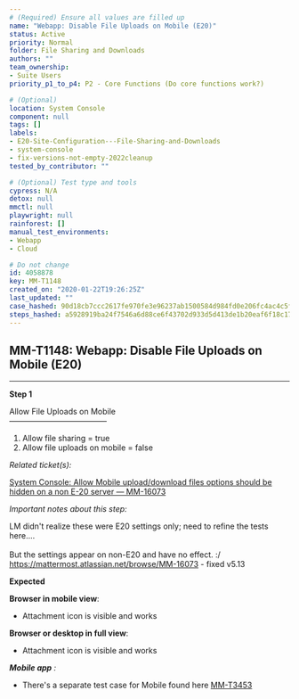 ```yaml
---
# (Required) Ensure all values are filled up
name: "Webapp: Disable File Uploads on Mobile (E20)"
status: Active
priority: Normal
folder: File Sharing and Downloads
authors: ""
team_ownership:
- Suite Users
priority_p1_to_p4: P2 - Core Functions (Do core functions work?)

# (Optional)
location: System Console
component: null
tags: []
labels:
- E20-Site-Configuration---File-Sharing-and-Downloads
- system-console
- fix-versions-not-empty-2022cleanup
tested_by_contributor: ""

# (Optional) Test type and tools
cypress: N/A
detox: null
mmctl: null
playwright: null
rainforest: []
manual_test_environments:
- Webapp
- Cloud

# Do not change
id: 4058878
key: MM-T1148
created_on: "2020-01-22T19:26:25Z"
last_updated: ""
case_hashed: 90d18cb7ccc2617fe970fe3e96237ab1500584d984fd0e206fc4ac4c5fe1d9b20e38d49536bb78a1c4533e5962b34f2e
steps_hashed: a5928919ba24f7546a6d88ce6f43702d933d5d413de1b20eaf6f18c179dce04001b5fd8d52a1ceb8e63cb8d71bf87290
---
```


<!-- (Auto-generated) Based on frontmatter's "key" and "name" -->

## MM-T1148: Webapp: Disable File Uploads on Mobile (E20)

---

**Step 1**

Allow File Uploads on Mobile\
–––––––––––––––––––––––––

1. Allow file sharing = true
2. Allow file uploads on mobile = false

_Related ticket(s):_

[System Console: Allow Mobile upload/download files options should be hidden on a non E-20 server — MM-16073](https://mattermost.atlassian.net/browse/MM-16073)

_Important notes about this step:_

LM didn't realize these were E20 settings only; need to refine the tests here....\
\
But the settings appear on non-E20 and have no effect. :/\
<https://mattermost.atlassian.net/browse/MM-16073> - fixed v5.13

**Expected**

**Browser in mobile view**:

- Attachment icon is visible and works

**Browser or desktop in full view**:

- Attachment icon is visible and works

**_Mobile app_** _:_

- There's a separate test case for Mobile found here [MM-T3453](https://mattermost.atlassian.net/projects/MM?selectedItem=com.atlassian.plugins.atlassian-connect-plugin%3Acom.kanoah.test-manager__main-project-page#!/testCase/MM-T3453)
